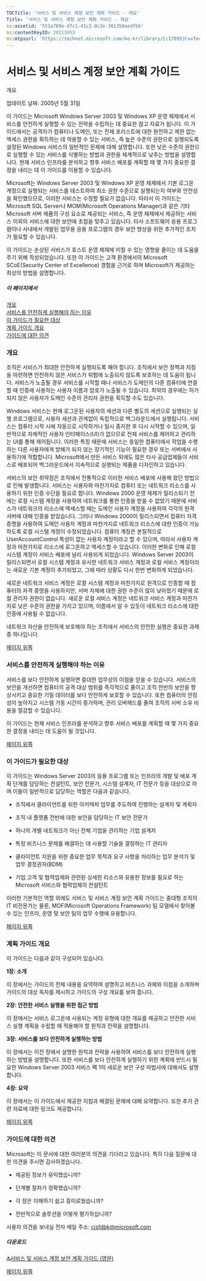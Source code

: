 ```yaml
---
TOCTitle: '서비스 및 서비스 계정 보안 계획 가이드 - 개요'
Title: '서비스 및 서비스 계정 보안 계획 가이드 - 개요'
ms:assetid: '551a769e-d7c1-41c2-8c2e-301350aedfbb'
ms:contentKeyID: 20213953
ms:mtpsurl: 'https://technet.microsoft.com/ko-kr/library/Cc170953(v=TechNet.10)'
---
```


서비스 및 서비스 계정 보안 계획 가이드
======================================

개요

업데이트 날짜: 2005년 5월 31일

이 가이드는 Microsoft Windows Server 2003 및 Windows XP 운영 체제에서 서비스를 안전하게 실행할 수 있는 전략을 수립하는 데 중요한 참고 자료가 됩니다. 이 가이드에서는 공격자가 컴퓨터나 도메인, 또는 전체 포리스트에 대한 완전하고 제한 없는 액세스 권한을 획득하는 데 악용할 수 있는 서비스, 즉 높은 수준의 권한으로 실행되도록 설정된 Windows 서비스의 일반적인 문제에 대해 설명합니다. 또한 낮은 수준의 권한으로 실행할 수 있는 서비스를 식별하는 방법과 권한을 체계적으로 낮추는 방법을 설명합니다. 현재 서비스 인프라를 분석하고 향후 서비스 배포를 계획할 때 몇 가지 중요한 결정을 내리는 데 이 가이드를 이용할 수 있습니다.

Microsoft는 Windows Server 2003 및 Windows XP 운영 체제에서 기본 로그온 계정으로 실행되는 서비스를 테스트하여 최소 권한 수준으로 실행되는지 여부와 안전성을 확인했으므로, 이러한 서비스는 수정할 필요가 없습니다. 따라서 이 가이드는 Microsoft SQL Server나 MOM(Microsoft Operations Manager)과 같은 기타 Microsoft 서버 제품의 구성 요소로 제공되는 서비스, 즉 운영 체제에서 제공하는 서비스 이외의 서비스에 대한 보안에 초점을 맞추고 있습니다. 타사 소프트웨어 응용 프로그램이나 사내에서 개발된 업무용 응용 프로그램의 경우 보안 향상을 위한 추가적인 조치가 필요할 수 있습니다.

이 가이드는 손상된 서비스가 호스트 운영 체제에 미칠 수 있는 영향을 줄이는 데 도움을 주기 위해 작성되었습니다. 또한 이 가이드는 고객 환경에서의 Microsoft SCoE(Security Center of Excellence) 경험을 근거로 하며 Microsoft가 제공하는 최상의 방법을 설명합니다.

##### 이 페이지에서

[](#eeaa)[개요](#eeaa)  
[](#edaa)[서비스를 안전하게 실행해야 하는 이유](#edaa)  
[](#ecaa)[이 가이드가 필요한 대상](#ecaa)  
[](#ebaa)[계획 가이드 개요](#ebaa)  
[](#eaaa)[가이드에 대한 의견](#eaaa)

### 개요

조직은 서비스가 최대한 안전하게 실행되도록 해야 합니다. 조직에서 보안 정책과 지침을 마련하면 안전하지 않은 서비스가 위험에 노출되지 않도록 보호하는 데 도움이 됩니다. 서비스가 노출될 경우 서비스를 시작할 때나 서비스가 도메인의 다른 컴퓨터에 연결할 때 인증에 사용하는 사용자 이름과 암호가 노출될 수 있습니다. 최악의 경우에는 허가되지 않은 사용자가 도메인 수준의 관리자 권한을 획득할 수도 있습니다.

Windows 서비스는 현재 로그온된 사용자의 세션과 다른 별도의 세션으로 실행되는 실행 프로그램으로, 사용자 세션과 관계없이 독립적으로 백그라운드에서 실행됩니다. 서비스는 컴퓨터 시작 시에 자동으로 시작하거나 일시 중지한 후 다시 시작할 수 있으며, 일반적으로 자체적인 사용자 인터페이스(UI)가 없으므로 전체 서비스를 제어하고 관리하는 UI를 통해 제어됩니다. 이러한 특징 때문에 서비스는 동일한 컴퓨터에서 작업을 수행하는 다른 사용자에게 방해가 되지 않는 장기적인 기능이 필요한 경우 또는 서버에서 사용하기에 적합합니다. Microsoft에서 만든 서비스 외에도 많은 타사 공급업체들이 서비스로 배포되어 백그라운드에서 지속적으로 실행되는 제품을 디자인하고 있습니다.

서비스의 보안 취약점은 조직에서 전통적으로 이러한 서비스 배포에 사용해 왔던 방법으로 인해 발생합니다. 서비스는 사용자와 마찬가지로 컴퓨터 또는 네트워크 리소스를 사용하기 위한 인증 수단을 필요로 합니다. Windows 2000 운영 체제가 릴리스되기 전에는 로컬 시스템 계정을 사용하여 네트워크를 통한 인증을 받을 수 없었기 때문에 서비스가 네트워크의 리소스에 액세스할 때는 도메인 사용자 계정을 사용하여 각각의 원격 서버에 대해 인증을 받았습니다. 그러나 Windows 2000이 릴리스되면서 컴퓨터 자격 증명을 사용하여 도메인 사용자 계정과 마찬가지로 네트워크 리소스에 대한 인증이 가능하도록 로컬 시스템 계정이 수정되었습니다. 컴퓨터 계정은 본질적으로 UserAccountControl 특성이 없는 사용자 계정이라고 할 수 있으며, 따라서 사용자 계정과 마찬가지로 리소스에 로그온하고 액세스할 수 있습니다. 이러한 변화로 인해 로컬 시스템 계정이 서비스 배포에 널리 사용되게 되었습니다. Windows Server 2003이 릴리스되면서 로컬 시스템 계정과 유사한 네트워크 서비스 계정과 로컬 서비스 계정이라는 새로운 기본 계정이 추가되었고, 그에 따라 상황도 다시 한번 변화하게 되었습니다.

새로운 네트워크 서비스 계정은 로컬 시스템 계정과 마찬가지로 원격으로 인증할 때 컴퓨터의 자격 증명을 사용하지만, 서버 자체에 대한 권한 수준이 많이 낮아졌기 때문에 로컬 관리자 권한이 없습니다. 새로운 로컬 서비스 계정은 네트워크 서비스 계정과 마찬가지로 낮은 수준의 권한을 가지고 있으며, 이름에서 알 수 있듯이 네트워크 리소스에 대한 인증에 사용될 수 없습니다.

네트워크 자산을 안전하게 보호해야 하는 조직에서 서비스의 안전한 실행은 중요한 과제 중 하나입니다.

[](#mainsection)[페이지 위쪽](#mainsection)

### 서비스를 안전하게 실행해야 하는 이유

서비스를 보다 안전하게 실행하면 중대한 업무상의 이점을 얻을 수 있습니다. 서비스의 보안을 개선하면 컴퓨터의 공격 대상 범위를 즉각적으로 줄이고 조직 전반의 보안을 향상시키고 중요한 기밀 데이터를 보다 안전하게 보호할 수 있습니다. 또한 컴퓨터의 안정성이 높아지고 시스템 가동 시간이 증가하며, 관리 오버헤드를 줄여 조직의 서버 소유 비용을 절감할 수 있습니다.

이 가이드는 현재 서비스 인프라를 분석하고 향후 서비스 배포를 계획할 때 몇 가지 중요한 결정을 내리는 데 도움이 될 것입니다.

[](#mainsection)[페이지 위쪽](#mainsection)

### 이 가이드가 필요한 대상

이 가이드는 Windows Server 2003의 응용 프로그램 또는 인프라의 개발 및 배포 계획 단계를 담당하는 컨설턴트, 보안 전문가, 시스템 설계자, IT 전문가 등을 대상으로 하며 이들이 일반적으로 담당하는 역할은 다음과 같습니다.

-   조직에서 클라이언트를 위한 아키텍처 업무를 주도하여 진행하는 설계자 및 계획자

-   조직 내 플랫폼 전반에 대한 보안을 담당하는 IT 보안 전문가

-   하나의 개별 네트워크가 아닌 전체 기업을 관리하는 기업 설계자

-   특정 비즈니스 문제를 해결하는 데 사용할 기술을 결정하는 IT 관리자

-   클라이언트 지원을 위한 중요한 업무 목적과 요구 사항을 처리하는 업무 분석가 및 업무 결정권자(BDM)

-   기업 고객 및 협력업체와 관련된 상세한 리소스와 유용한 정보를 필요로 하는 Microsoft 서비스와 협력업체의 컨설턴트

이러한 기본적인 역할 외에도 서비스 및 서비스 계정 보안 계획 가이드는 중대형 조직의 IT 비전문가는 물론, MOF(Microsoft Operations Framework) 팀 모델에서 찾아볼 수 있는 인프라, 운영 및 보안 팀의 업무 수행에 유용합니다.

[](#mainsection)[페이지 위쪽](#mainsection)

### 계획 가이드 개요

이 가이드는 다음과 같이 구성되어 있습니다.

**1장: 소개**

이 장에서는 가이드의 전체 내용을 요약하여 설명하고 비즈니스 과제와 이점을 소개하며 가이드의 대상 독자를 제시하고 가이드의 구성 개요를 보여 줍니다.

**2장: 안전한 서비스 실행을 위한 접근 방법**

이 장에서는 서비스 로그온에 사용되는 계정 유형에 대한 개요를 제공하고 안전한 서비스 실행 계획을 수립할 때 적용해야 할 원칙과 전략을 설명합니다.

**3장: 서비스를 보다 안전하게 실행하는 방법**

이 장에서는 이전 장에서 설명한 원칙과 전략을 사용하여 서비스를 보다 안전하게 실행하는 방법을 설명합니다. 또한 서비스를 보다 안전하게 실행하기 위한 계획에 반드시 필요한 Windows Server 2003 서비스 팩 1의 새로운 보안 구성 마법사에 대해서도 설명합니다.

**4장: 요약**

이 장에서는 이 가이드에서 제공한 지침과 해결된 문제에 대해 요약합니다. 또한 추가 관련 자료에 대한 링크도 제공합니다.

[](#mainsection)[페이지 위쪽](#mainsection)

### 가이드에 대한 의견

Microsoft는 이 문서에 대한 여러분의 의견을 기다리고 있습니다. 특히 다음 질문에 대한 의견을 주시면 감사하겠습니다.

-   제공된 정보가 유익했습니까?

-   단계별 절차가 정확했습니까?

-   각 장은 이해하기 쉽고 흥미로웠습니까?

-   전반적으로 솔루션을 어떻게 평가하십니까?

사용자 의견을 보내실 전자 메일 주소: [cisfdbk@microsoft.com](mailto:cisfdbk@microsoft.com?subject=the%20services%20and%20service%20accounts%20security%20planning%20guide)

##### 다운로드

[![](images/Cc170953.icon_exe(ko-kr,TechNet.10).gif)서비스 및 서비스 계정 보안 계획 가이드 (영문)](http://go.microsoft.com/fwlink/?linkid=41312)

[](#mainsection)[페이지 위쪽](#mainsection)
